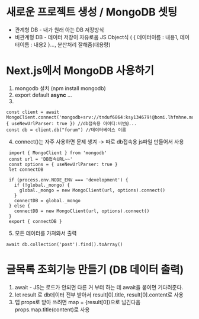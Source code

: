  # 새로운 프로젝트 생성 / MongoDB 셋팅
 
 - 관계형 DB  - 내가 원래 아는 DB 저장방식
 - 비관계형 DB - 데이터 저장이 자유로움 JS Object식 ( { 데이터이름 : 내용1, 데이터이름 : 내용2 }..., 분산처리 잘해줌(대용량)

# Next.js에서 MongoDB 사용하기
  1. mongodb 설치
    (npm install mongodb)
  2. export default **async** ...
  3.        
          
    const client = await MongoClient.connect('mongodb+srv://tnduf6864:ksy134679!@bomi.lhfmhne.mongodb.net/', { useNewUrlParser: true }) //db접속용 아이디:비번@... 
    const db = client.db("forum") //데이터베이스 이름
        
   4. connect()는 자주 사용하면 문제 생겨 -> 따로 db접속용 js파일 만들어서 사용 
   
     import { MongoClient } from 'mongodb'
     const url = 'DB접속URL~~'
     const options = { useNewUrlParser: true }
     let connectDB

     if (process.env.NODE_ENV === 'development') {
       if (!global._mongo) {
         global._mongo = new MongoClient(url, options).connect()
       }
       connectDB = global._mongo
     } else {
       connectDB = new MongoClient(url, options).connect()
     }
     export { connectDB }
     
   5. 모든 데이터를 가져와서 출력
    
    await db.collection('post').find().toArray()
   
# 글목록 조회기능 만들기 (DB 데이터 출력)
 1. await - JS는 로드가 안되면 다른 거 부터 하는 데 await을 붙이면 기다려준다.
 2. let result 로 db데이터 전부 받아서 result[0].title, result[0].content로 사용
 3. 맵 props로 받아 쓰려면 map = {result[0]}으로 넘긴다음 props.map.title(content)로 사용
